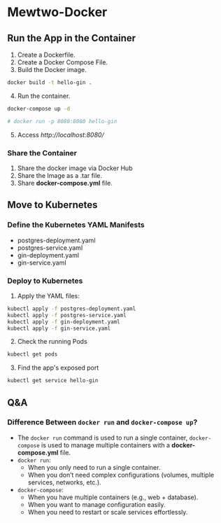 # Mewtwo-Docker

## Run the App in the Container

1. Create a Dockerfile.
2. Create a Docker Compose File.
3. Build the Docker image.
``` sh
docker build -t hello-gin .
```
4. Run the container.
``` sh
docker-compose up -d

# docker run -p 8080:8080 hello-gin
```
5. Access *http://localhost:8080/*

### Share the Container

1. Share the docker image via Docker Hub
2. Share the Image as a .tar file.
3. Share **docker-compose.yml** file.

## Move to Kubernetes

### Define the Kubernetes YAML Manifests

- postgres-deployment.yaml
- postgres-service.yaml
- gin-deployment.yaml
- gin-service.yaml

### Deploy to Kubernetes

1. Apply the YAML files:
``` sh
kubectl apply -f postgres-deployment.yaml
kubectl apply -f postgres-service.yaml
kubectl apply -f gin-deployment.yaml
kubectl apply -f gin-service.yaml
```

2. Check the running Pods
``` sh
kubectl get pods
```

3. Find the app's exposed port
``` sh
kubectl get service hello-gin
```

## Q&A

### Difference Between ``docker run`` and ``docker-compose up``?

- The ``docker run`` command is used to run a single container, ``docker-compose`` is used to manage multiple containers with a **docker-compose.yml** file.
- ``docker run``:
  - When you only need to run a single container.
  - When you don’t need complex configurations (volumes, multiple services, networks, etc.).
- ``docker-compose``:
  - When you have multiple containers (e.g., web + database).
  - When you want to manage configuration easily.
  - When you need to restart or scale services effortlessly.